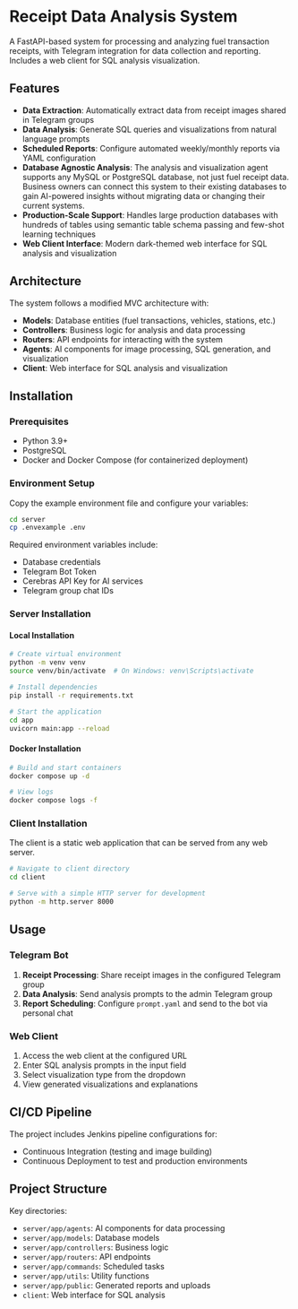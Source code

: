 # Receipt Data Analysis System

A FastAPI-based system for processing and analyzing fuel transaction receipts, with Telegram integration for data collection and reporting. Includes a web client for SQL analysis visualization.

## Features

- **Data Extraction**: Automatically extract data from receipt images shared in Telegram groups
- **Data Analysis**: Generate SQL queries and visualizations from natural language prompts
- **Scheduled Reports**: Configure automated weekly/monthly reports via YAML configuration
- **Database Agnostic Analysis**: The analysis and visualization agent supports any MySQL or PostgreSQL database, not just fuel receipt data. Business owners can connect this system to their existing databases to gain AI-powered insights without migrating data or changing their current systems.
- **Production-Scale Support**: Handles large production databases with hundreds of tables using semantic table schema passing and few-shot learning techniques
- **Web Client Interface**: Modern dark-themed web interface for SQL analysis and visualization

## Architecture

The system follows a modified MVC architecture with:
- **Models**: Database entities (fuel transactions, vehicles, stations, etc.)
- **Controllers**: Business logic for analysis and data processing
- **Routers**: API endpoints for interacting with the system
- **Agents**: AI components for image processing, SQL generation, and visualization
- **Client**: Web interface for SQL analysis and visualization

## Installation

### Prerequisites
- Python 3.9+
- PostgreSQL
- Docker and Docker Compose (for containerized deployment)

### Environment Setup
Copy the example environment file and configure your variables:
```bash
cd server
cp .envexample .env
```

Required environment variables include:
- Database credentials
- Telegram Bot Token
- Cerebras API Key for AI services
- Telegram group chat IDs

### Server Installation

#### Local Installation
```bash
# Create virtual environment
python -m venv venv
source venv/bin/activate  # On Windows: venv\Scripts\activate

# Install dependencies
pip install -r requirements.txt

# Start the application
cd app
uvicorn main:app --reload
```

#### Docker Installation
```bash
# Build and start containers
docker compose up -d

# View logs
docker compose logs -f
```

### Client Installation
The client is a static web application that can be served from any web server.

```bash
# Navigate to client directory
cd client

# Serve with a simple HTTP server for development
python -m http.server 8000
```

## Usage

### Telegram Bot
1. **Receipt Processing**: Share receipt images in the configured Telegram group
2. **Data Analysis**: Send analysis prompts to the admin Telegram group
3. **Report Scheduling**: Configure `prompt.yaml` and send to the bot via personal chat

### Web Client
1. Access the web client at the configured URL
2. Enter SQL analysis prompts in the input field
3. Select visualization type from the dropdown
4. View generated visualizations and explanations

## CI/CD Pipeline

The project includes Jenkins pipeline configurations for:
- Continuous Integration (testing and image building)
- Continuous Deployment to test and production environments

## Project Structure

Key directories:
- `server/app/agents`: AI components for data processing
- `server/app/models`: Database models
- `server/app/controllers`: Business logic
- `server/app/routers`: API endpoints
- `server/app/commands`: Scheduled tasks
- `server/app/utils`: Utility functions
- `server/app/public`: Generated reports and uploads
- `client`: Web interface for SQL analysis

